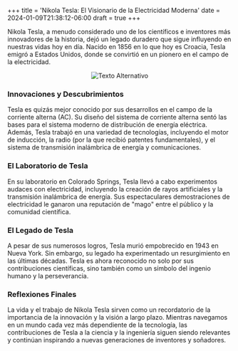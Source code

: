 +++
title = 'Nikola Tesla: El Visionario de la Electricidad Moderna'
date = 2024-01-09T21:38:12-06:00
draft = true
+++

Nikola Tesla, a menudo considerado uno de los científicos e inventores más innovadores de la historia, dejó un legado duradero que sigue influyendo en nuestras vidas hoy en día. Nacido en 1856 en lo que hoy es Croacia, Tesla emigró a Estados Unidos, donde se convirtió en un pionero en el campo de la electricidad.

<p align="center">
  <img src="/images/tesla.jpeg" alt="Texto Alternativo">
</p>


### Innovaciones y Descubrimientos

Tesla es quizás mejor conocido por sus desarrollos en el campo de la corriente alterna (AC). Su diseño del sistema de corriente alterna sentó las bases para el sistema moderno de distribución de energía eléctrica. Además, Tesla trabajó en una variedad de tecnologías, incluyendo el motor de inducción, la radio (por la que recibió patentes fundamentales), y el sistema de transmisión inalámbrica de energía y comunicaciones.

### El Laboratorio de Tesla

En su laboratorio en Colorado Springs, Tesla llevó a cabo experimentos audaces con electricidad, incluyendo la creación de rayos artificiales y la transmisión inalámbrica de energía. Sus espectaculares demostraciones de electricidad le ganaron una reputación de "mago" entre el público y la comunidad científica.

### El Legado de Tesla

A pesar de sus numerosos logros, Tesla murió empobrecido en 1943 en Nueva York. Sin embargo, su legado ha experimentado un resurgimiento en las últimas décadas. Tesla es ahora reconocido no solo por sus contribuciones científicas, sino también como un símbolo del ingenio humano y la perseverancia.

### Reflexiones Finales

La vida y el trabajo de Nikola Tesla sirven como un recordatorio de la importancia de la innovación y la visión a largo plazo. Mientras navegamos en un mundo cada vez más dependiente de la tecnología, las contribuciones de Tesla a la ciencia y la ingeniería siguen siendo relevantes y continúan inspirando a nuevas generaciones de inventores y soñadores.